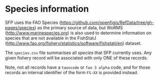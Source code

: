 # Species information

SFP uses the FAO Species (https://github.com/openfigis/RefData/tree/gh-pages/species) as the primary source of data, but WoRMS (http://www.marinespecies.org) is also used to determine information on species that are not available in the FishStatJ (http://www.fao.org/fishery/statistics/software/fishstatj/en) dataset. 

The `species.csv` file summarises all *species* that SFP currently uses. Any given fishery record will be associated with only ONE of these records.

Note, not all records have a `taxocode` or `fao 3 alpha` code, and for those records an internal identifier of the form `FS-XX` is provided instead.